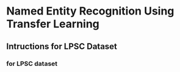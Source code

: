 # Named Entity Recognition Using Transfer Learning

## Intructions for LPSC Dataset
### for LPSC dataset

